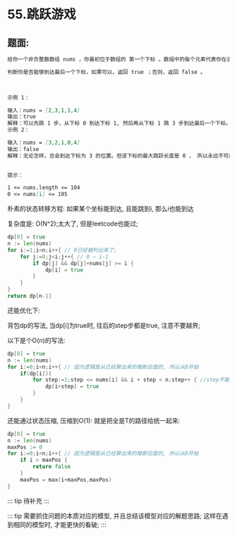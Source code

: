 # 55.跳跃游戏

## 题面:

```md
给你一个非负整数数组 nums ，你最初位于数组的 第一个下标 。数组中的每个元素代表你在该位置可以跳跃的最大长度。

判断你是否能够到达最后一个下标，如果可以，返回 true ；否则，返回 false 。

 

示例 1：

输入：nums = [2,3,1,1,4]
输出：true
解释：可以先跳 1 步，从下标 0 到达下标 1, 然后再从下标 1 跳 3 步到达最后一个下标。
示例 2：

输入：nums = [3,2,1,0,4]
输出：false
解释：无论怎样，总会到达下标为 3 的位置。但该下标的最大跳跃长度是 0 ， 所以永远不可能到达最后一个下标。
 

提示：

1 <= nums.length <= 104
0 <= nums[i] <= 105
```

朴素的状态转移方程: 如果某个坐标能到达, 且能跳到i, 那么i也能到达

复杂度是: O(N^2);太大了, 但是leetcode也能过;
```go
dp[0] = true
n := len(nums)
for i:=1;i<n;i++{ // 0已经被列出来了;
    for j:=0;j<i;j++{ // 0 ~ i-1
        if dp[j] && dp[j]+nums[j] >= i {
            dp[i] = true
        }
    }
}
return dp[n-1]

```

还能优化下: 

背包dp的写法, 当dp[i]为true时, 往后的step步都是true, 注意不要越界;

以下是个O(n)的写法:

```go
dp[0] = true
n := len(nums)
for i:=0;i<n;i++{ // 因为逻辑是从已经算出来的推断后面的, 所以从0开始
    if(dp[i]){ 
        for step:=1;step <= nums[i] && i + step < n;step++ { //step不能越界; 1,不能超过n; 2, 不能超过步数
            dp[i+step] = true
        }
    }
}
```

还能通过状态压缩, 压缩到O(1):
就是把全是T的路径给统一起来:

```go
dp[0] = true
n := len(nums)
maxPos := 0
for i:=0;i<n;i++{ // 因为逻辑是从已经算出来的推断后面的, 所以从0开始
    if i > maxPos {
        return false
    }
    maxPos = max(i+maxPos,maxPos)
}
```

::: tip
待补充
:::

::: tip
需要抓住问题的本质对应的模型, 并且总结该模型对应的解题思路; 这样在遇到相同的模型时, 才能更快的看破;
:::

